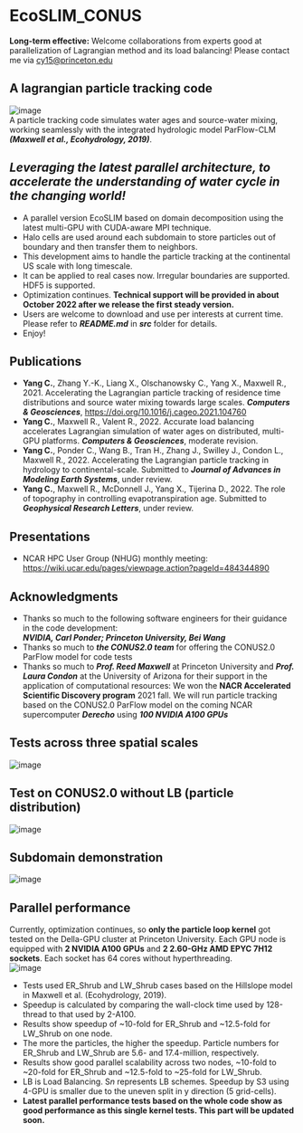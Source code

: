 # EcoSLIM_CONUS  
**Long-term effective:** Welcome collaborations from experts good at parallelization of Lagrangian method and its load balancing! Please contact me via cy15@princeton.edu 
## A lagrangian particle tracking code
![image](https://github.com/aureliayang/EcoSLIM_CONUS/blob/main/imgs/demo.png)                                 
A particle tracking code simulates water ages and source-water mixing, working seamlessly with the integrated hydrologic model ParFlow-CLM ***(Maxwell et al., Ecohydrology, 2019)***.                                                               
## *Leveraging the latest parallel architecture, to accelerate the understanding of water cycle in the changing world!*
* A parallel version EcoSLIM based on domain decomposition using the latest multi-GPU with CUDA-aware MPI technique. 
* Halo cells are used around each subdomain to store particles out of boundary and then transfer them to neighbors. 
* This development aims to handle the particle tracking at the continental US scale with long timescale.
* It can be applied to real cases now. Irregular boundaries are supported. HDF5 is supported.      
* Optimization continues. **Technical support will be provided in about October 2022 after we release the first steady version.**  
* Users are welcome to download and use per interests at current time. Please refer to ***README.md*** in ***src*** folder for details. 
* Enjoy! 
## Publications 
* **Yang C.**, Zhang Y.-K., Liang X., Olschanowsky C., Yang X., Maxwell R., 2021. Accelerating the Lagrangian particle tracking of residence time distributions and source water mixing towards large scales. ***Computers & Geosciences***, https://doi.org/10.1016/j.cageo.2021.104760
* **Yang C.**, Maxwell R., Valent R., 2022. Accurate load balancing accelerates Lagrangian simulation of water ages on distributed, multi-GPU platforms. ***Computers & Geosciences***, moderate revision.
* **Yang C.**, Ponder C., Wang B., Tran H., Zhang J., Swilley J., Condon L., Maxwell R., 2022. Accelerating the Lagrangian particle tracking in hydrology to continental-scale. Submitted to ***Journal of Advances in Modeling Earth Systems***, under review. 
* **Yang C.**, Maxwell R., McDonnell J., Yang X., Tijerina D., 2022. The role of topography in controlling evapotranspiration age. Submitted to ***Geophysical Research Letters***, under review. 
## Presentations 
* NCAR HPC User Group (NHUG) monthly meeting: https://wiki.ucar.edu/pages/viewpage.action?pageId=484344890
## Acknowledgments
* Thanks so much to the following software engineers for their guidance in the code development:  
***NVIDIA, Carl Ponder; Princeton University, Bei Wang***
* Thanks so much to ***the CONUS2.0 team*** for offering the CONUS2.0 ParFlow model for code tests 
* Thanks so much to ***Prof. Reed Maxwell*** at Princeton University and ***Prof. Laura Condon*** at the University of Arizona for their support in the application of computational resources: We won the **NACR Accelerated Scientific Discovery program** 2021 fall. We will run particle tracking based on the CONUS2.0 ParFlow model on the coming NCAR supercomputer ***Derecho*** using ***100 NVIDIA A100 GPUs***
## Tests across three spatial scales
![image](https://github.com/aureliayang/EcoSLIM_CONUS/blob/main/imgs/3tests.jpeg)
## Test on CONUS2.0 without LB (particle distribution)
![image](https://github.com/aureliayang/EcoSLIM_CONUS/blob/main/imgs/NLB.png)  
## Subdomain demonstration
![image](https://github.com/aureliayang/EcoSLIM_CONUS/blob/main/imgs/subdomain.png)  
## Parallel performance
Currently, optimization continues, so **only the particle loop kernel** got tested on the Della-GPU cluster at Princeton University. Each GPU node is equipped with **2 NVIDIA A100 GPUs** and **2 2.60-GHz AMD EPYC 7H12 sockets**. Each socket has 64 cores without hyperthreading.  
![image](https://github.com/aureliayang/EcoSLIM_CONUS/blob/main/imgs/test.png)  
* Tests used ER_Shrub and LW_Shrub cases based on the Hillslope model in Maxwell et al. (Ecohydrology, 2019).  
* Speedup is calculated by comparing the wall-clock time used by 128-thread to that used by 2-A100.
* Results show speedup of ~10-fold for ER_Shrub and ~12.5-fold for LW_Shrub on one node. 
* The more the particles, the higher the speedup. Particle numbers for ER_Shrub and LW_Shrub are 5.6- and 17.4-million, respectively. 
* Results show good parallel scalability across two nodes, ~10-fold to ~20-fold for ER_Shrub and ~12.5-fold to ~25-fold for LW_Shrub. 
* LB is Load Balancing. S*n* represents LB schemes. Speedup by S3 using 4-GPU is smaller due to the uneven split in y direction (5 grid-cells).  
* **Latest parallel performance tests based on the whole code show as good performance as this single kernel tests. This part will be updated soon.** 

